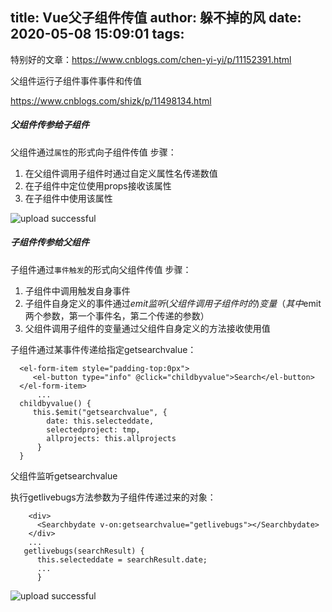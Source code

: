 title: Vue父子组件传值
author: 躲不掉的风
date: 2020-05-08 15:09:01
tags:
---
特别好的文章：https://www.cnblogs.com/chen-yi-yi/p/11152391.html

父组件运行子组件事件事件和传值

https://www.cnblogs.com/shizk/p/11498134.html

##### 父组件传参给子组件
父组件通过`属性`的形式向子组件传值
步骤：
1. 在父组件调用子组件时通过自定义属性名传递数值
2. 在子组件中定位使用props接收该属性
3. 在子组件中使用该属性

![upload successful](/images/pasted-112.png)

##### 子组件传参给父组件

子组件通过`事件触发`的形式向父组件传值
步骤：
1. 子组件中调用触发自身事件
2. 子组件自身定义的事件通过$emit监听(父组件调用子组件时的)变量    
	（其中$emit两个参数，第一个事件名，第二个传递的参数）
3. 父组件调用子组件的变量通过父组件自身定义的方法接收使用值
	

子组件通过某事件传递给指定getsearchvalue：
```
  <el-form-item style="padding-top:0px">
     <el-button type="info" @click="childbyvalue">Search</el-button>
  </el-form-item>
      ...
  childbyvalue() {
     this.$emit("getsearchvalue", {
        date: this.selecteddate,
        selectedproject: tmp,
        allprojects: this.allprojects
      }
  }
```
父组件监听getsearchvalue

执行getlivebugs方法参数为子组件传递过来的对象：
```
    <div>
      <Searchbydate v-on:getsearchvalue="getlivebugs"></Searchbydate>
    </div>
    ...
   getlivebugs(searchResult) {
      this.selecteddate = searchResult.date;
      ...
      }
```

![upload successful](/images/pasted-113.png)